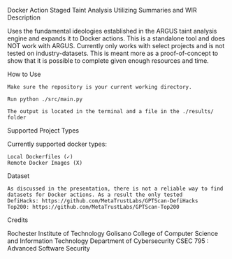 Docker Action Staged Taint Analysis Utilizing Summaries and WIR
Description

Uses the fundamental ideologies established in the ARGUS taint analysis engine and expands it to Docker actions.
This is a standalone tool and does NOT work with ARGUS. Currently only works with select projects and is not tested
on industry-datasets. This is meant more as a proof-of-concept to show that it is possible to complete given enough resources
and time.

How to Use

    Make sure the repository is your current working directory.

    Run python ./src/main.py

    The output is located in the terminal and a file in the ./results/ folder

Supported Project Types

Currently supported docker types:

    Local Dockerfiles (✓)
    Remote Docker Images (X)

Dataset

    As discussed in the presentation, there is not a reliable way to find datasets for Docker actions. As a result the only tested
    DefiHacks: https://github.com/MetaTrustLabs/GPTScan-DefiHacks
    Top200: https://github.com/MetaTrustLabs/GPTScan-Top200

Credits

Rochester Institute of Technology Golisano College of Computer Science and Information Technology Department of Cybersecurity CSEC 795 : Advanced Software Security
